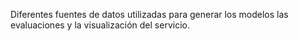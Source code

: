 Diferentes fuentes de datos utilizadas para generar los modelos las evaluaciones y la visualización del servicio.
